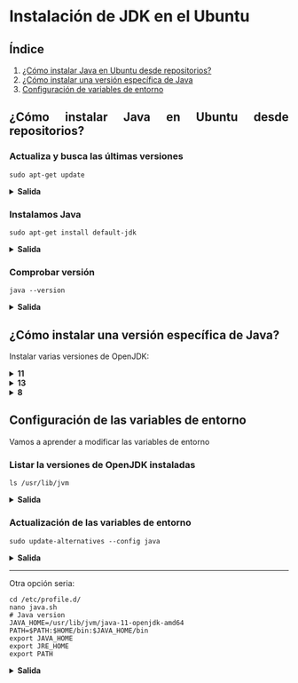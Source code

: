 <div align = "justify">

# Instalación de JDK en el Ubuntu

## Índice
1. [¿Cómo instalar Java en Ubuntu desde repositorios?](#¿cómo-instalar-java-en-ubuntu-desde-repositorios)
2. [¿Cómo instalar una versión específica de Java](#¿cómo-instalar-una-versión-específica-de-java)
3. [Configuración de variables de entorno](#configuración-de-las-variables-de-entorno)

## ¿Cómo instalar Java en Ubuntu desde repositorios?

### Actualiza y busca las últimas versiones

```code
sudo apt-get update
```
 <details>
 <summary><strong>Salida</strong></summary>

- sudo apt-get update
```code
Obj:1 http://packages.microsoft.com/repos/code stable InRelease
Obj:2 http://security.ubuntu.com/ubuntu jammy-security InRelease               
Obj:3 http://archive.ubuntu.com/ubuntu jammy InRelease                         
Ign:4 http://packages.linuxmint.com victoria InRelease
Obj:5 http://archive.ubuntu.com/ubuntu jammy-updates InRelease
Obj:6 http://packages.linuxmint.com victoria Release  
Obj:7 http://archive.ubuntu.com/ubuntu jammy-backports InRelease
Leyendo lista de paquetes... Hecho
```
</details>





### Instalamos Java

```code
sudo apt-get install default-jdk
```
 <details>
 <summary><strong>Salida</strong></summary>

- sudo apt-get install default-jdk
```code
Leyendo lista de paquetes... Hecho
Creando árbol de dependencias... Hecho
Leyendo la información de estado... Hecho
default-jdk ya está en su versión más reciente (2:1.11-72build2).
0 actualizados, 0 nuevos se instalarán, 0 para eliminar y 211 no actualizados.
```
</details>


### Comprobar versión

```code
java --version
```
 <details>
 <summary><strong>Salida</strong></summary>

- sudo apt-get install default-jdk
```code
openjdk 11.0.20.1 2023-08-24
OpenJDK Runtime Environment (build 11.0.20.1+1-post-Ubuntu-0ubuntu122.04)
OpenJDK 64-Bit Server VM (build 11.0.20.1+1-post-Ubuntu-0ubuntu122.04, mixed mode, sharing)
```
</details>


## ¿Cómo instalar una versión específica de Java?
Instalar varias versiones de OpenJDK:
 <details>
 <summary><strong>11</strong></summary>

- sudo apt install openjdk-11-jdk
```code
Leyendo lista de paquetes... Hecho
Creando árbol de dependencias... Hecho
Leyendo la información de estado... Hecho
openjdk-11-jdk ya está en su versión más reciente (11.0.20.1+1-0ubuntu1~22.04).
fijado openjdk-11-jdk como instalado manualmente.
0 actualizados, 0 nuevos se instalarán, 0 para eliminar y 211 no actualizados.
```
</details>

 <details>
 <summary><strong>13</strong></summary>

- sudo apt install openjdk-13-jdk
```code
Leyendo lista de paquetes... Hecho
Creando árbol de dependencias... Hecho
Leyendo la información de estado... Hecho
E: No se ha podido localizar el paquete openjdk-13-jdk
```
</details>


 <details>
 <summary><strong>8</strong></summary>

- sudo apt install openjdk-8-jdk
```code
Se descargo correctamente
```
</details>


## Configuración de las variables de entorno
Vamos a aprender a modificar las variables de entorno

### Listar la versiones de OpenJDK instaladas
```code
ls /usr/lib/jvm
```
 <details>
 <summary><strong>Salida</strong></summary>

- ls /usr/lib/jvm
```code
default-java               java-11-openjdk-amd64     java-8-openjdk-amd64
java-1.11.0-openjdk-amd64  java-1.8.0-openjdk-amd64  openjdk-11
```
</details>


### Actualización de las variables de entorno
```code
sudo update-alternatives --config java
```
 <details>
 <summary><strong>Salida</strong></summary>

- sudo update-alternatives --config java
```code
Existen 2 opciones para la alternativa java (que provee /usr/bin/java).

  Selección   Ruta                                            Prioridad  Estado
------------------------------------------------------------
* 0            /usr/lib/jvm/java-11-openjdk-amd64/bin/java      1111      modo automático
  1            /usr/lib/jvm/java-11-openjdk-amd64/bin/java      1111      modo manual
  2            /usr/lib/jvm/java-8-openjdk-amd64/jre/bin/java   1081      modo manual

Pulse <Intro> para mantener el valor por omisión [*] o pulse un número de selección: 
```
</details>

---
Otra opción seria:
```code
cd /etc/profile.d/
nano java.sh
# Java version
JAVA_HOME=/usr/lib/jvm/java-11-openjdk-amd64
PATH=$PATH:$HOME/bin:$JAVA_HOME/bin
export JAVA_HOME
export JRE_HOME
export PATH
```
 <details>
 <summary><strong>Salida</strong></summary>

-  
```code
Ninguna, archivo creado
```
</div>